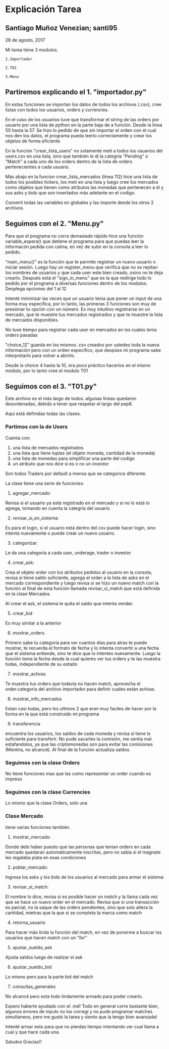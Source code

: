 # Explicación Tarea

## Santiago Muñoz Venezian; santi95

28 de agosto, 2017

Mi tarea tiene 3 modulos.

    1.Importador

    2.T01

    3.Menu

Partiremos explicando el 1. "importador.py"
-------------------------------------------

En estas funciones se importan los datos de todos los archivos (.csv),
cree listas con todos los usuarios, orders y currencies.

En el caso de los usuarios tuve que transformar el string de las orders por usuario
por una lista de python en la parte baja de a función. Desde la linea 50 hasta la 57.
Se hizo lo pedido de que sin importar el orden con el cual nos den los datos,
el programa pueda leerlo correctamente y crear los objetos de forma eficiente.

En la función "crear_lista_users" no solamente meti a todos los usuarios del users.csv
en una lista, sino que también le di la categría "Pending" o "Match" a cada uno de los
orders dentro de la lista de orders pertenecientes a cada usuario.

Más abajo en la funcion crear_lista_mercados (linea 112) hice una lista de todos
los posibles tickers, los meti en una lista y luego cree los mercados como objetos
que tienen como atributos las monedas que pertenecen a él y sus asks y bids que son
insertados más adelante en el codigo.

Converti todas las variables en globales y las importe desde los otros 2 archivos.

Seguimos con el 2. "Menu.py"
----------------------------

Para que el programa no corra demasiado rápido hice una función variable_espera()
que detiene el programa para que puedas leer la informacón pedida con calma,
en vez de subir en la consola a leer lo pedido.

"main_menu()" es la función que te permite registrar un nuevo usuario o iniciar sesión.
Luego hay un register_menu que verifica que no se repitan los nombres de usuarios
y que cada user este bien creado, osino no te deja crearlo.
Después está el "sign_in_menu" que es la que redirige todo lo pedido por el programa
a diversas funciones dentro de los modulos.
Desplega opciones del 1 al 12

Intenté minimizar las veces que un usuario tenia que poner un input de una forma
muy especifica, por lo tanto, las primeras 3 funciones son muy de presionar tu
opción con un número. Es muy intuitivo registrarse en un mercado, que te muestre tus
mercados registrados y que te muestre la lista de mercados disponibles.

No tuve tiempo para registrar cada user en mercados en los cuales tenia orders pasadas

"choice_12" guarda en los mismos .csv creados por ustedes toda la nueva información
pero con un orden especifico, que despúes mi programa sabe interpretarlo para
volver a abrirlo.

Desde la choice 4 hasta la 10, era poco práctico hacerlos en el mismo módulo,
por lo tanto cree el modulo T01

Seguimos con el 3. "T01.py"
---------------------------
Este archivo es el más largo de todos.
algunas lineas quedaron desordenadas, debido a tener que respetar el largo del
pep8.

Aquí está definidas todas las clases.

### Partimos con la de Users

Cuenta con:

1. una lista de mercados registrados
2. una lista que tiene tuplas (el objeto moneda, cantidad de la moneda)
3. una lista de monedas para simplificar una parte del codigo
4. un atributo que nos dice si es o no un investor

Son todos Traders por default a menos que se categorice diferente.

La clase tiene una serie de funciones:

1. agregar_mercado:

Revisa si el usuario ya está registrado en el mercado y si no lo está lo agrega,
tomando en cuenta la categría del usuario

2. revisar_si_en_sistema:

Es para el login, si el usuario está dentro del csv puede hacer login, sino
intenta nuevamente o puede crear un nuevo usuario.

3. categorizar:

Le da una categoría a cada user, underage, trader o investor

4. crear_ask:

Crea el objeto order con los atributos pedidos al usuario en la consola,
revisa si tiene saldo suficiente, agrega el order a la lista de asks en el mercado
correspondiente y luego revisa si se hizo un nuevo match con la función
al final de esta función llamada revisar_si_match que está definida en la clase
Mercados.

Al crear el ask, el sistema le quita el saldo que intenta vender.

5. crear_bid

Es muy similar a la anterior

6. mostrar_orders

Primero sabe tu categoría para ver cuantos días para atras te puede mostrar,
te recuerda el formato de fecha y lo intenta convertir a una fecha que el sistema
entiende, sino te dice que lo intentes nuevamente. Luego la función toma
la fecha desde la cual quieres ver tus orders y te las muestra todas, independiente
de su estado

7. mostrar_activas

Te muestra tus orders que todavía no hacen match, aprovecha el order.categoria del
archivo importador para definir cuales están activas.

8. mostrar_info_mercados

Estan casi todas, pero los ultimos 2 que eran muy faciles de hacer por la forma en
la que está construido mi programa

9. transferencia

encuentra los usuarios, los saldos de cada moneda y revisa si tiene lo suficiente
para transferir. No pude sacarles la comisión, me sentía mal estafandolos, ya que
las criptomonedas son para evitar las comisiones (Mentira, no alcancé). Al final
de la función actualiza saldos.

### Seguimos con la clase Orders

No tiene funciones mas que las como representar un order cuando es impreso

### Seguimos con la clase Currencies

Lo mismo que la clase Orders, solo una

### Clase Mercado

tiene varias funciones también.

1. mostrar_mercado:

Donde debi haber puesto que las personas que tenian orders en cada mercado
quedaran automaticamente inscritas, pero no sabía si el magnate les regalaba plata
en esas condiciones

2. poblar_mercado:

Ingresa los asks y los bids de los usuarios al mercado para armar el sistema

3. revisar_si_match:

El nombre lo dice, revisa si es posible hacer un match y la llama cada vez que
se hace un nuevo order en el mercado.
Revisa que si una transacción es parcial, no la saque de las orders pendientes, sino
que solo altera la cantidad, mietras que la que si se completa la marca como match

4. retorna_usuario

Para hacer más linda la función del match, en vez de ponerme a buscar los
usuarios que hacen match con un "for"

5. ajustar_sueldo_ask

Ajusta saldos luego de realizar el ask

6. ajustar_sueldo_bid

Lo mismo pero para la parte bid del match

7. consultas_generales

No alcancé pero esta todo lindamente armado para poder crearlo.

Espero haberte ayudado con el .md!
Todo en general corre bastante bien, algunos errores de inputs no los corregí
y no pude programar matches simultaneos, pero me gustó la tarea y siento que
la tengo bien avanzada!

Intenté armar esto para que no pierdas tiempo intentando ver cual llama a cual
y que hace cada una.

Saludos
Gracias!!



